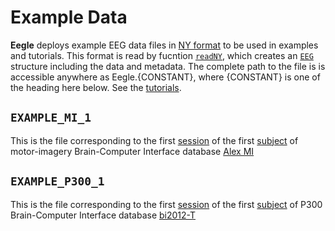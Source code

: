 # Example Data

**Eegle** deploys example EEG data files in [NY format](#NY-format) to be used in examples and tutorials.
This format is read by fucntion [`readNY`](@ref), which creates an [`EEG`](@ref) structure including the data and metadata. 
The complete path to the file is is accessible anywhere as Eegle.{CONSTANT},
where {CONSTANT} is one of the heading here below. See the [tutorials](#tutorials).

## `EXAMPLE_MI_1`

This is the file corresponding to the first [session](#session) of the first [subject](#subject) 
of motor-imagery Brain-Computer Interface database [Alex MI](#Database-Summary-for-MI-Paradigm)

## `EXAMPLE_P300_1`

This is the file corresponding to the first [session](#session) of the first [subject](#subject) 
of P300 Brain-Computer Interface database [bi2012-T](#bi2012)


